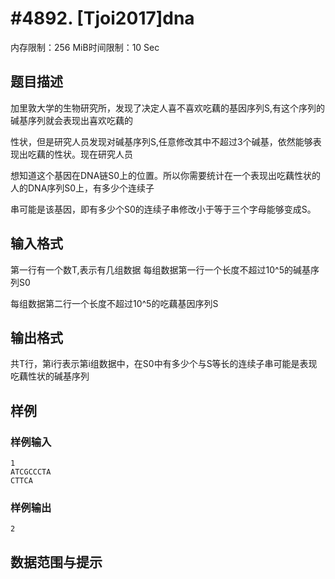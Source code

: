 # #4892. [Tjoi2017]dna

内存限制：256 MiB时间限制：10 Sec

## 题目描述

加里敦大学的生物研究所，发现了决定人喜不喜欢吃藕的基因序列S,有这个序列的碱基序列就会表现出喜欢吃藕的

性状，但是研究人员发现对碱基序列S,任意修改其中不超过3个碱基，依然能够表现出吃藕的性状。现在研究人员

想知道这个基因在DNA链S0上的位置。所以你需要统计在一个表现出吃藕性状的人的DNA序列S0上，有多少个连续子

串可能是该基因，即有多少个S0的连续子串修改小于等于三个字母能够变成S。

## 输入格式

第一行有一个数T,表示有几组数据 每组数据第一行一个长度不超过10^5的碱基序列S0

每组数据第二行一个长度不超过10^5的吃藕基因序列S

## 输出格式

共T行，第i行表示第i组数据中，在S0中有多少个与S等长的连续子串可能是表现吃藕性状的碱基序列

## 样例

### 样例输入

    
    1
    ATCGCCCTA
    CTTCA
    

### 样例输出

    
    2
    

## 数据范围与提示
